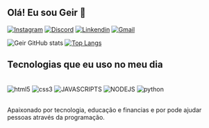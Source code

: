 
## Olá! Eu sou Geir 👋

[![Instagram](https://img.shields.io/badge/Instagram-E4405F?style=for-the-badge&logo=instagram&logoColor=white)](https://www.instagram.com/2g.j3/)
[![Discord](https://img.shields.io/badge/Discord-7289DA?style=for-the-badge&logo=discord&logoColor=white)](https://discord.com/channels/#0264)
[![Linkendin](https://img.shields.io/badge/LinkedIn-0077B5?style=for-the-badge&logo=linkedin&logoColor=white)](https://www.linkedin.com/in/geir-julio-3b5570185/)
[![Gmail](https://img.shields.io/badge/Gmail-D14836?style=for-the-badge&logo=gmail&logoColor=white)](https://mail.google.com/mail/u/0/#inbox?compose=jrjtWvNBjqlhncrcZxXqstgqXhkdhnrrZPJBDbhTFnbbDCmfBCWZqQQLqgJzLsrljgMwHbjz)

![Geir GitHub stats](https://github-readme-stats.vercel.app/api?username=Littleboss2&show_icons=true&theme=dark)
[![Top Langs](https://github-readme-stats.vercel.app/api/top-langs/?username=Littleboss2)](https://github.com/anuraghazra/github-readme-stats)

## Tecnologias que eu uso no meu dia

<div style="display: inline_block"><br/>
  <img align="center" alt="html5" src="https://img.shields.io/badge/HTML5-E34F26?style=for-the-badge&logo=html5&logoColor=white">
  <img align="center" alt="css3" src="https://img.shields.io/badge/CSS3-1572B6?style=for-the-badge&logo=css3&logoColor=white">
  <img align="center" alt="JAVASCRIPTS" src="https://img.shields.io/badge/JavaScript-323330?style=for-the-badge&logo=javascript&logoColor=F7DF1E">
  <img align="center" alt="NODEJS" src="https://img.shields.io/badge/Node.js-43853D?style=for-the-badge&logo=node.js&logoColor=white">
  <img align="center" alt="python" src="https://img.shields.io/badge/Python-14354C?style=for-the-badge&logo=python&logoColor=white">
</div><br/>

Apaixonado por tecnologia, educação e financias e por pode ajudar pessoas através da programação.
